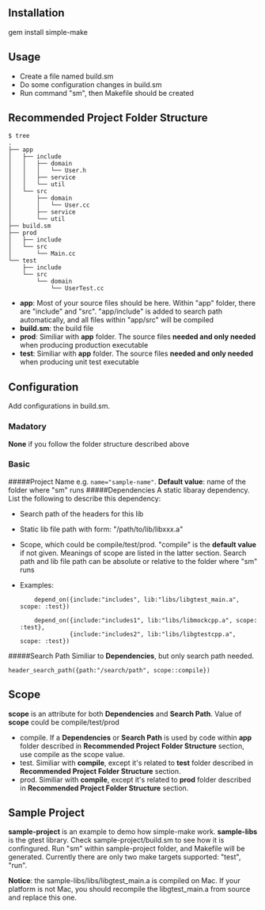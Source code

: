 ## Installation
gem install simple-make

## Usage
 - Create a file named build.sm
 - Do some configuration changes in build.sm
 - Run command "sm", then Makefile should be created

## Recommended Project Folder Structure
```
$ tree
.
├── app
│   ├── include
│   │   ├── domain
│   │   │   └── User.h
│   │   ├── service
│   │   └── util
│   └── src
│       ├── domain
│       │   └── User.cc
│       ├── service
│       └── util
├── build.sm
├── prod
│   ├── include
│   └── src
│       └── Main.cc
└── test
    ├── include
    └── src
        └── domain
            └── UserTest.cc
```
 - **app**: Most of your source files should be here. Within "app" folder, there are "include" and "src". "app/include" is added to search path automatically, and all files within "app/src" will be compiled
 - **build.sm**: the build file
 - **prod**: Similiar with **app** folder. The source files **needed and only needed** when producing production executable
 - **test**: Similiar with **app** folder. The source files **needed and only needed** when producing unit test executable

## Configuration
Add configurations in build.sm.
### Madatory
**None** if you follow the folder structure described above
### Basic
#####Project Name
e.g. ```name="sample-name"```. **Default value**: name of the folder where "sm" runs
#####Dependencies
A static libaray dependency. List the following to describe this dependency:
 - Search path of the headers for this lib
 - Static lib file path with form: "/path/to/lib/libxxx.a"
 - Scope, which could be compile/test/prod. "compile" is the **default value** if not given. Meanings of scope are listed in the latter section.
Search path and lib file path can be absolute or relative to the folder where "sm" runs
 - Examples:

 	```
 		depend_on({include:"includes", lib:"libs/libgtest_main.a", scope: :test})
 	```
 	```
 		depend_on({include:"includes1", lib:"libs/libmockcpp.a", scope: :test},
 				  {include:"includes2", lib:"libs/libgtestcpp.a", scope: :test})
 	```

#####Search Path
Similiar to **Dependencies**, but only search path needed.

```
header_search_path({path:"/search/path", scope::compile})
```

## Scope
**scope** is an attribute for both **Dependencies** and **Search Path**. Value of **scope** could be compile/test/prod

 - compile. 
If a **Dependencies** or **Search Path** is used by code within **app** folder described in **Recommended Project Folder Structure** section, use compile as the scope value.
 - test. 
Similiar with **compile**, except it's related to **test** folder described in **Recommended Project Folder Structure** section.
 - prod. 
Similiar with **compile**, except it's related to **prod** folder described in **Recommended Project Folder Structure** section.

## Sample Project
**sample-project** is an example to demo how simple-make work. **sample-libs** is the gtest library. Check sample-project/build.sm to see how it is confingured.
Run "sm" within sample-project folder, and Makefile will be generated. Currently there are only two make targets supported: "test", "run".

**Notice**: the sample-libs/libs/libgtest_main.a is compiled on Mac. If your platform is not Mac, you should recompile the libgtest_main.a from source and replace this one.